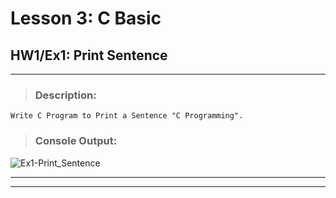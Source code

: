 # Lesson 3: C Basic
## HW1/Ex1: Print Sentence
___

> ### **Description:**
    Write C Program to Print a Sentence "C Programming".
> ### **Console Output:**

![Ex1-Print_Sentence](https://drive.google.com/uc?id=16pERnF-6wI2IBW8u4v-XDY72T4lXOC-F)
___
___


